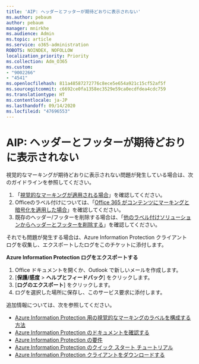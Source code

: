 ```yaml
---
title: 'AIP: ヘッダーとフッターが期待どおりに表示されない'
ms.author: pebaum
author: pebaum
manager: mnirkhe
ms.audience: Admin
ms.topic: article
ms.service: o365-administration
ROBOTS: NOINDEX, NOFOLLOW
localization_priority: Priority
ms.collection: Adm_O365
ms.custom:
- "9002266"
- "4541"
ms.openlocfilehash: 811a48587272776c8ece5e654a921c15cf52af5f
ms.sourcegitcommit: c6692ce0fa1358ec3529e59ca0ecdfdea4cdc759
ms.translationtype: HT
ms.contentlocale: ja-JP
ms.lasthandoff: 09/14/2020
ms.locfileid: "47696553"
---
```

# <a name="aip-headers-and-footers-not-displaying-as-expected"></a>AIP: ヘッダーとフッターが期待どおりに表示されない

視覚的なマーキングが期待どおりに表示されない問題が発生している場合は、次のガイドラインを参照してください。

1. 「[視覚的なマーキングが適用される場合](https://docs.microsoft.com/azure/information-protection/configure-policy-markings#when-visual-markings-are-applied)」を確認してください。
2. Officeのラベル付けについては、「[Office 365 がコンテンツにマーキングと暗号化を適用した場合](https://docs.microsoft.com/microsoft-365/compliance/sensitivity-labels-office-apps#when-office-apps-apply-content-marking-and-encryption)」を確認してください。
3. 既存のヘッダー/フッターを削除する場合は、「[他のラベル付けソリューションからヘッダーとフッターを削除する](https://docs.microsoft.com/azure/information-protection/rms-client/client-admin-guide-customizations#remove-headers-and-footers-from-other-labeling-solutions)」を確認してください。

それでも問題が発生する場合は、Azure Information Protection クライアント ログを収集し、エクスポートしたログをこのチケットに添付します。

**Azure Information Protection ログをエクスポートする**

1. Office ドキュメントを開くか、Outlook で新しいメールを作成します。
2. [**保護/感度** > **へルプとフィードバック**] をクリックします。
3. [**ログのエクスポート**] をクリックします。
4. ログを選択した場所に保存し、このサービス要求に添付します。

追加情報については、次を参照してください。

- [Azure Information Protection 用の視覚的なマーキングのラベルを構成する方法](https://docs.microsoft.com/azure/information-protection/configure-policy-markings)
- [Azure Information Protection のドキュメントを確認する](https://docs.microsoft.com/azure/information-protection/what-is-information-protection)
- [Azure Information Protection の要件](https://docs.microsoft.com/azure/information-protection/get-started/requirements)
- [Azure Information Protection のクイック スタート チュートリアル](https://docs.microsoft.com/azure/information-protection/get-started/infoprotect-quick-start-tutorial)
- [Azure Information Protection クライアントをダウンロードする](https://www.microsoft.com/download/details.aspx?id=53018)
